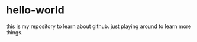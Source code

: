 # hello-world
this is my repository to learn about github. just playing around to learn more things.
